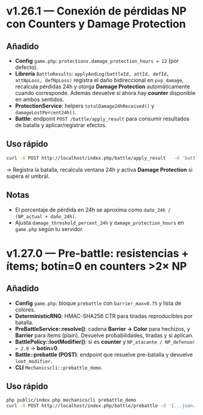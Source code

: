 

# v1.26.1 — Conexión de pérdidas NP con Counters y Damage Protection

## Añadido
- **Config** `game.php`: `protections.damage_protection_hours = 12` (por defecto).
- **Librería** `BattleResults`: `applyAndLog(battleId, attId, defId, attNpLoss, defNpLoss)` registra el daño bidireccional en `pvp_damage`, recalcula pérdidas 24h y otorga **Damage Protection** automáticamente cuando corresponde. Además devuelve si ahora hay **counter** disponible en ambos sentidos.
- **ProtectionService**: helpers `totalDamage24hReceived()` y `damageLostPercent24h()`.
- **Battle**: endpoint `POST /battle/apply_result` para consumir resultados de batalla y aplicar/registrar efectos.

## Uso rápido
```bash
curl -X POST http://localhost/index.php/battle/apply_result   -d 'battle_id=123' -d 'attacker_realm_id=10' -d 'defender_realm_id=42'   -d 'attacker_np_loss=1200' -d 'defender_np_loss=3400'
```
→ Registra la batalla, recalcula ventana 24h y activa **Damage Protection** si supera el umbral.

## Notas
- El porcentaje de pérdida en 24h se aproxima como `daño_24h / (NP_actual + daño_24h)`.
- Ajusta `damage_threshold_percent_24h` y `damage_protection_hours` en `game.php` según tu servidor.


# v1.27.0 — Pre-battle: resistencias + ítems; botín=0 en counters >2× NP

## Añadido
- **Config** `game.php`: bloque `prebattle` con `barrier_max=0.75` y lista de colores.
- **DeterministicRNG**: HMAC-SHA256 CTR para tiradas reproducibles por batalla.
- **PreBattleService::resolve()**: cadena **Barrier → Color** para hechizos, y **Barrier** para ítems (plain). Devuelve probabilidades, tiradas y si aplican.
- **BattlePolicy::lootModifier()**: si es **counter** y `NP_atacante / NP_defensor > 2.0` → **botín=0**.
- **Battle::prebattle (POST)**: endpoint que resuelve pre-batalla y devuelve `loot_modifier`.
- **CLI** `Mechanicscli::prebattle_demo`.

## Uso rápido
```bash
php public/index.php mechanicscli prebattle_demo
curl -X POST http://localhost/index.php/battle/prebattle -d '{...json...}'
```
